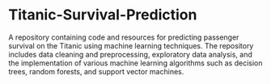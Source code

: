 # Titanic-Survival-Prediction
A repository containing code and resources for predicting passenger survival on the Titanic using machine learning techniques. The repository includes data cleaning and preprocessing, exploratory data analysis, and the implementation of various machine learning algorithms such as decision trees, random forests, and support vector machines.
